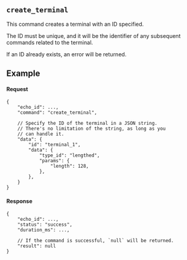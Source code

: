 #

## `create_terminal`

This command creates a terminal with an ID specified.

The ID must be unique, and it will be the identifier of any subsequent commands related to the terminal.

If an ID already exists, an error will be returned.

## Example

#### Request

```jsonc
{
    "echo_id": ...,
    "command": "create_terminal",

    // Specify the ID of the terminal in a JSON string.
    // There's no limitation of the string, as long as you
    // can handle it.
    "data": {
        "id": "terminal_1",
        "data": {
            "type_id": "lengthed",
            "params": {
                "length": 128,
            },
        },
    }
}
```

#### Response

```jsonc
{
    "echo_id": ...,
    "status": "success",
    "duration_ms": ...,

    // If the command is successful, `null` will be returned.
    "result": null
}
```

